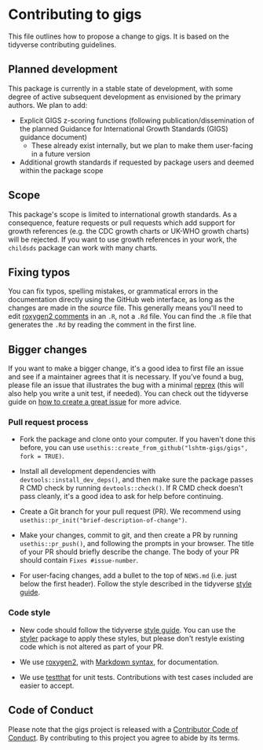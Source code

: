 # Contributing to gigs

This file outlines how to propose a change to gigs. 
It is based on the tidyverse contributing guidelines.

## Planned development
This package is currently in a stable state of development, with some degree of active subsequent development as envisioned by the primary authors.
We plan to add:

* Explicit GIGS z-scoring functions (following publication/dissemination of the planned Guidance for International Growth Standards (GIGS) guidance document)
  * These already exist internally, but we plan to make them user-facing in a future version
* Additional growth standards if requested by package users and deemed within the package scope
 
## Scope
This package's scope is limited to international growth standards.
As a consequence, feature requests or pull requests which add support for growth references (e.g. the CDC growth charts or UK-WHO growth charts) will be rejected.
If you want to use growth references in your work, the `childsds` package can work with  many charts.

## Fixing typos

You can fix typos, spelling mistakes, or grammatical errors in the documentation directly using the GitHub web interface, as long as the changes are made in the *source* file. 
This generally means you'll need to edit [roxygen2 comments](https://roxygen2.r-lib.org/articles/roxygen2.html) in an `.R`, not a `.Rd` file. 
You can find the `.R` file that generates the `.Rd` by reading the comment in the first line.

## Bigger changes

If you want to make a bigger change, it's a good idea to first file an issue and see if a maintainer agrees that it is necessary. 
If you’ve found a bug, please file an issue that illustrates the bug with a minimal 
[reprex](https://www.tidyverse.org/help/#reprex) (this will also help you write a unit test, if needed).
You can check out the tidyverse guide on [how to create a great issue](https://code-review.tidyverse.org/issues/) for more advice.

### Pull request process

*   Fork the package and clone onto your computer. If you haven't done this before, you can use `usethis::create_from_github("lshtm-gigs/gigs", fork = TRUE)`.

*   Install all development dependencies with `devtools::install_dev_deps()`, and then make sure the package passes R CMD check by running `devtools::check()`. 
    If R CMD check doesn't pass cleanly, it's a good idea to ask for help before continuing. 
*   Create a Git branch for your pull request (PR). We recommend using `usethis::pr_init("brief-description-of-change")`.

*   Make your changes, commit to git, and then create a PR by running `usethis::pr_push()`, and following the prompts in your browser.
    The title of your PR should briefly describe the change.
    The body of your PR should contain `Fixes #issue-number`.

*  For user-facing changes, add a bullet to the top of `NEWS.md` (i.e. just below the first header). Follow the style described in the tidyverse [style guide](https://style.tidyverse.org/news.html).

### Code style

*  New code should follow the tidyverse [style guide](https://style.tidyverse.org). 
   You can use the [styler](https://CRAN.R-project.org/package=styler) package to apply these styles, but please don't restyle existing code which is not altered as part of your PR.  

*  We use [roxygen2](https://cran.r-project.org/package=roxygen2), with [Markdown syntax](https://cran.r-project.org/web/packages/roxygen2/vignettes/rd-formatting.html), for documentation.  

*  We use [testthat](https://cran.r-project.org/package=testthat) for unit tests. 
   Contributions with test cases included are easier to accept.  

## Code of Conduct

Please note that the gigs project is released with a
[Contributor Code of Conduct](https://ropensci.org/code-of-conduct/). 
By contributing to this project you agree to abide by its terms.
